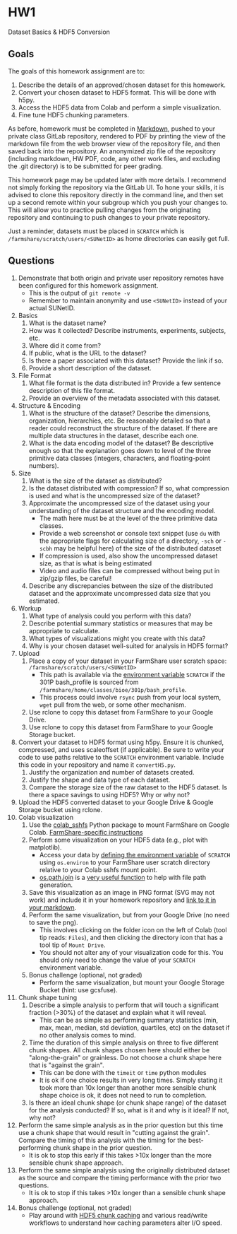 # HW1

Dataset Basics & HDF5 Conversion

## Goals

The goals of this homework assignment are to:
1. Describe the details of an approved/chosen dataset for this homework.
2. Convert your chosen dataset to HDF5 format. This will be done with h5py.
3. Access the HDF5 data from Colab and perform a simple visualization.
4. Fine tune HDF5 chunking parameters.

As before, homework must be completed in [Markdown](https://docs.gitlab.com/ee/user/markdown.html), pushed to your private class GitLab repository, rendered to PDF by printing the view of the markdown file from the web browser view of the repository file, and then saved back into the repository. An anonymized zip file of the repository (including markdown, HW PDF, code, any other work files, and excluding the .git directory) is to be submitted for peer grading.

This homework page may be updated later with more details. I recommend not simply forking the repository via the GitLab UI. To hone your skills, it is advised to clone this repository directly in the command line, and then set up a second remote within your subgroup which you push your changes to. This will allow you to practice pulling changes from the originating repository and continuing to push changes to your private repository.

Just a reminder, datasets must be placed in `SCRATCH` which is `/farmshare/scratch/users/<SUNetID>` as home directories can easily get full.

## Questions

1. Demonstrate that both origin and private user repository remotes have been configured for this homework assignment.
    - This is the output of `git remote -v`
    - Remember to maintain anonymity and use `<SUNetID>` instead of your actual SUNetID.
2. Basics
    1. What is the dataset name?
    2. How was it collected? Describe instruments, experiments, subjects, etc.
    3. Where did it come from?
    4. If public, what is the URL to the dataset?
    5. Is there a paper associated with this dataset? Provide the link if so.
    6. Provide a short description of the dataset.
3. File Format
    1. What file format is the data distributed in? Provide a few sentence description of this file format.
    3. Provide an overview of the metadata associated with this dataset.
4. Structure & Encoding
    1. What is the structure of the dataset? Describe the dimensions, organization, hierarchies, etc. Be reasonably detailed so that a reader could reconstruct the structure of the dataset. If there are multiple data structures in the dataset, describe each one.
    2. What is the data encoding model of the dataset? Be descriptive enough so that the explanation goes down to level of the three primitive data classes (integers, characters, and floating-point numbers). 
5. Size
    1. What is the size of the dataset as distributed?
    2. Is the dataset distributed with compression? If so, what compression is used and what is the uncompressed size of the dataset?
    3. Approximate the uncompressed size of the dataset using your understanding of the dataset structure and the encoding model.
        - The math here must be at the level of the three primitive data classes.
        - Provide a web screenshot or console text snippet (use `du` with the appropriate flags for calculating size of a directory, `-sch` or `-scbh` may be helpful here) of the size of the distributed dataset
        - If compression is used, also show the uncompressed dataset size, as that is what is being estimated
        - Video and audio files can be compressed without being put in zip/gzip files, be careful!
    4. Describe any discrepancies between the size of the distributed dataset and the approximate uncompressed data size that you estimated.
6. Workup
    1. What type of analysis could you perform with this data?
    2. Describe potential summary statistics or measures that may be appropriate to calculate.
    3. What types of visualizations might you create with this data?
    4. Why is your chosen dataset well-suited for analysis in HDF5 format?
7. Upload
    1. Place a copy of your dataset in your FarmShare user scratch space: `/farmshare/scratch/users/<SUNetID>`
        - This path is available via the [environment variable](https://en.wikipedia.org/wiki/Environment_variable) `SCRATCH` if the 301P bash_profile is sourced from `/farmshare/home/classes/bioe/301p/bash_profile`.
        - This process could involve `rsync` push from your local system, `wget` pull from the web, or some other mechanism.
    2. Use rclone to copy this dataset from FarmShare to your Google Drive.
    3. Use rclone to copy this dataset from FarmShare to your Google Storage bucket.
8. Convert your dataset to HDF5 format using h5py. Ensure it is chunked, compressed, and uses scaleoffset (if applicable). Be sure to write your code to use paths relative to the `SCRATCH` environment variable. Include this code in your repository and name it `convertH5.py`.
	1. Justify the organization and number of datasets created.
	2. Justify the shape and data type of each dataset.
	3. Compare the storage size of the raw dataset to the HDF5 dataset. Is there a space savings to using HDF5? Why or why not?
9. Upload the HDF5 converted dataset to your Google Drive & Google Storage bucket using rclone.
10. Colab visualization
    1. Use the [colab_sshfs](https://pypi.org/project/colab-sshfs) Python package to mount FarmShare on Google Colab. [FarmShare-specific instructions](https://code.stanford.edu/bil_share/colab_sshfs_sherlock)
    2. Perform some visualization on your HDF5 data (e.g., plot with matplotlib).
        - Access your data by [defining the environment variable](https://stackoverflow.com/questions/5971312/how-to-set-environment-variables-in-python) of `SCRATCH` using `os.environ` to your FarmShare user scratch directory relative to your Colab sshfs mount point.
        - [os.path.join](https://docs.python.org/3/library/os.path.html#os.path.join) is a [very useful function](https://www.geeksforgeeks.org/python-os-path-join-method/) to help with file path generation.
    3. Save this visualization as an image in PNG format (SVG may not work) and include it in your homework repository and [link to it in your markdown](https://about.gitlab.com/handbook/markdown-guide/#images).
    4. Perform the same visualization, but from your Google Drive (no need to save the png).
        - This involves clicking on the folder icon on the left of Colab (tool tip reads: `Files`), and then clicking the directory icon that has a tool tip of `Mount Drive`.
        - You should not alter any of your visualization code for this. You should only need to change the value of your `SCRATCH` environment variable.
    5. Bonus challenge (optional, not graded)
        - Perform the same visualization, but mount your Google Storage Bucket (hint: use gcsfuse).
11. Chunk shape tuning
	1. Describe a simple analysis to perform that will touch a significant fraction (>30%) of the dataset and explain what it will reveal.
		- This can be as simple as performing summary statistics (min, max, mean, median, std deviation, quartiles, etc) on the dataset if no other analysis comes to mind.
	2. Time the duration of this simple analysis on three to five different chunk shapes. All chunk shapes chosen here should either be "along-the-grain" or grainless. Do not choose a chunk shape here that is "against the grain".
		- This can be done with the `timeit` or `time` python modules
        - It is ok if one choice results in very long times. Simply stating it took more than 10x longer than another more sensible chunk shape choice is ok, it does not need to run to completion.
	3. Is there an ideal chunk shape (or chunk shape range) of the dataset for the analysis conducted? If so, what is it and why is it ideal? If not, why not?
12. Perform the same simple analysis as in the prior question but this time use a chunk shape that would result in "cutting against the grain". Compare the timing of this analysis with the timing for the best-performing chunk shape in the prior question.
    - It is ok to stop this early if this takes >10x longer than the more sensible chunk shape approach.
13. Perform the same simple analysis using the originally distributed dataset as the source and compare the timing performance with the prior two questions.
    - It is ok to stop if this takes >10x longer than a sensible chunk shape approach.
14. Bonus challenge (optional, not graded)
    - Play around with [HDF5 chunk caching](https://docs.h5py.org/en/stable/high/file.html#chunk-cache) and various read/write workflows to understand how caching parameters alter I/O speed.

